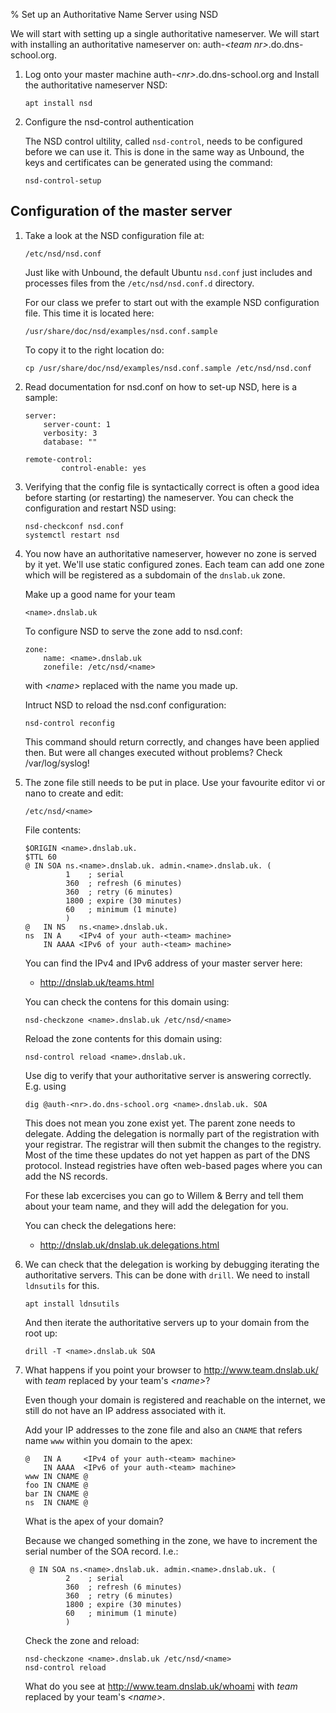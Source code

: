 % Set up an Authoritative Name Server using NSD

We will start with setting up a single authoritative nameserver.  We will start with
installing an authoritative nameserver on: auth-*\<team nr\>*.do.dns-school.org.

1.  Log onto your master machine auth-*\<nr\>*.do.dns-school.org and Install
    the authoritative nameserver NSD:

        apt install nsd

2.  Configure the nsd-control authentication

    The NSD control ultility, called `nsd-control`, needs to be configured before
    we can use it. This is done in the same way as Unbound, the keys and
    certificates can be generated using the command:

        nsd-control-setup


<!-- 3   Also on this machine the /etc/resolv.conf needs modifying.  What IP
         address should be used? -->

## Configuration of the master server

1.  Take a look at the NSD configuration file at:

        /etc/nsd/nsd.conf
    
    Just like with Unbound, the default Ubuntu `nsd.conf` just includes
    and processes files from the `/etc/nsd/nsd.conf.d` directory.

    For our class we prefer to start out with the example NSD configuration
    file.  This time it is located here:
    
        /usr/share/doc/nsd/examples/nsd.conf.sample
    
    To copy it to the right location do:

        cp /usr/share/doc/nsd/examples/nsd.conf.sample /etc/nsd/nsd.conf

2.  Read documentation for nsd.conf on how to set-up NSD, here is a sample:

        server:
	        server-count: 1
	        verbosity: 3
	        database: ""

        remote-control:
                control-enable: yes

3.  Verifying that the config file is syntactically correct is often a good
    idea before starting (or restarting) the nameserver.  You can check the
    configuration and restart NSD using:

        nsd-checkconf nsd.conf
        systemctl restart nsd

4.  You now have an authoritative nameserver, however no zone is served by it
    yet.  We'll use static configured zones. Each team can add one zone
    which will be registered as a subdomain of the `dnslab.uk` zone.

    Make up a good name for your team

        <name>.dnslab.uk

    To configure NSD to serve the zone add to nsd.conf:

    ```
	zone:
		name: <name>.dnslab.uk
		zonefile: /etc/nsd/<name>
    ```

    with *\<name\>* replaced with the name you made up.

    Intruct NSD to reload the nsd.conf configuration:

        nsd-control reconfig

    This command should return correctly, and changes have been applied then.
    But were all changes executed without problems?  Check /var/log/syslog!

5.  The zone file still needs to be put in place.  Use your favourite editor
    vi or nano to create and edit:

        /etc/nsd/<name>

    File contents:

        $ORIGIN <name>.dnslab.uk.
        $TTL 60
        @ IN SOA ns.<name>.dnslab.uk. admin.<name>.dnslab.uk. (
                 1    ; serial
                 360  ; refresh (6 minutes)
                 360  ; retry (6 minutes)
                 1800 ; expire (30 minutes)
                 60   ; minimum (1 minute)
                 )
        @   IN NS   ns.<name>.dnslab.uk.
        ns  IN A    <IPv4 of your auth-<team> machine>
            IN AAAA <IPv6 of your auth-<team> machine>

    You can find the IPv4 and IPv6 address of your master server here:

      * <http://dnslab.uk/teams.html>

    You can check the contens for this domain using:

        nsd-checkzone <name>.dnslab.uk /etc/nsd/<name>

    Reload the zone contents for this domain using:

        nsd-control reload <name>.dnslab.uk.

    Use dig to verify that your authoritative server is answering correctly.
    E.g. using

        dig @auth-<nr>.do.dns-school.org <name>.dnslab.uk. SOA

    This does not mean you zone exist yet.  The parent zone needs to delegate.
    Adding the delegation is normally part of the registration with your
    registrar.  The registrar will then submit the changes to the registry.
    Most of the time these updates do not yet happen as part of the DNS
    protocol.  Instead registries have often web-based pages where you can add
    the NS records.
    
    For these lab excercises you can go to Willem & Berry and tell them
    about your team name, and they will add the delegation for you.

    You can check the delegations here:

      * <http://dnslab.uk/dnslab.uk.delegations.html>


6.  We can check that the delegation is working by debugging iterating
    the authoritative servers.  This can be done with `drill`.
    We need to install `ldnsutils` for this.
    
        apt install ldnsutils

    And then iterate the authoritative servers up to your domain from the
    root up:

        drill -T <name>.dnslab.uk SOA

7.  What happens if you point your browser to <http://www.team.dnslab.uk/>
    with *team* replaced by your team's *\<name\>*?

    Even though your domain is registered and reachable on the internet, we
    still do not have an IP address associated with it.

    Add your IP addresses to the zone file and also an `CNAME` that refers
    name `www` within you domain to the apex:

        @   IN A     <IPv4 of your auth-<team> machine>
            IN AAAA  <IPv6 of your auth-<team> machine>
        www IN CNAME @
        foo IN CNAME @
        bar IN CNAME @
        ns  IN CNAME @

    What is the apex of your domain?

    Because we changed something in the zone, we have to increment the serial
    number of the SOA record.  I.e.:
    
         @ IN SOA ns.<name>.dnslab.uk. admin.<name>.dnslab.uk. (
                 2    ; serial
                 360  ; refresh (6 minutes)
                 360  ; retry (6 minutes)
                 1800 ; expire (30 minutes)
                 60   ; minimum (1 minute)
                 )

    Check the zone and reload:

        nsd-checkzone <name>.dnslab.uk /etc/nsd/<name>
        nsd-control reload

    What do you see at <http://www.team.dnslab.uk/whoami>
    with *team* replaced by your team's *\<name\>*.
